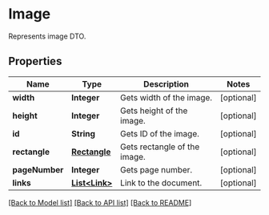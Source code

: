 ﻿
# Image
Represents image DTO.

## Properties
Name | Type | Description | Notes
------------ | ------------- | ------------- | -------------
**width** | **Integer** | Gets width of the image. | [optional]
**height** | **Integer** | Gets height of the image. | [optional]
**id** | **String** | Gets ID of the image. | [optional]
**rectangle** | [**Rectangle**](Rectangle.md) | Gets rectangle of the image. | [optional]
**pageNumber** | **Integer** | Gets page number. | [optional]
**links** | [**List&lt;Link&gt;**](Link.md) | Link to the document. | [optional]


[[Back to Model list]](../README.md#documentation-for-models) [[Back to API list]](../README.md#documentation-for-api-endpoints) [[Back to README]](../README.md)


